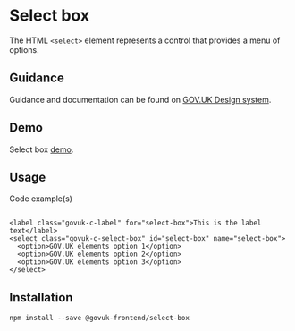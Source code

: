 # Select box

The HTML `<select>` element represents a control that provides a menu of options.

## Guidance

Guidance and documentation can be found on [GOV.UK Design system](linkgoeshere).

## Demo

Select box [demo](http://govuk-frontend.herokuapp.com/components/select-box/index.html).

## Usage

Code example(s)

```

<label class="govuk-c-label" for="select-box">This is the label text</label>
<select class="govuk-c-select-box" id="select-box" name="select-box">
  <option>GOV.UK elements option 1</option>
  <option>GOV.UK elements option 2</option>
  <option>GOV.UK elements option 3</option>
</select>

```



## Installation

```
npm install --save @govuk-frontend/select-box
```

